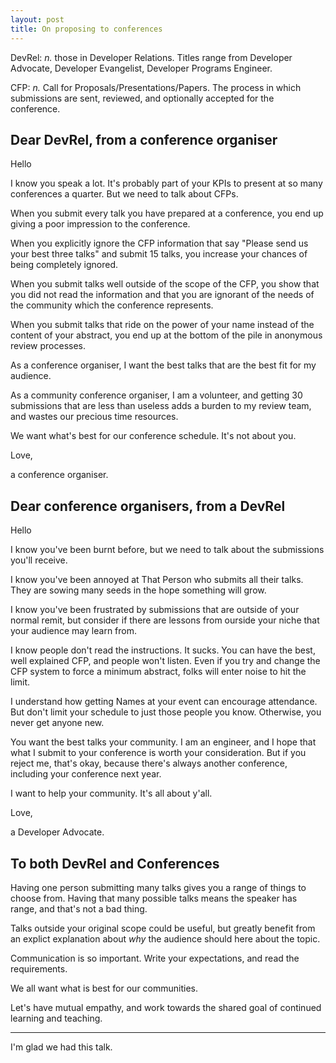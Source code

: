 ```yaml
---
layout: post
title: On proposing to conferences
---
```


DevRel: _n._ those in Developer Relations. Titles range from Developer Advocate, Developer Evangelist, Developer Programs Engineer. 

CFP: _n._ Call for Proposals/Presentations/Papers. The process in which submissions are sent, reviewed, and optionally accepted for the conference.


## Dear DevRel, from a conference organiser

Hello

I know you speak a lot. It's probably part of your KPIs to present at so many conferences a quarter. But we need to talk about CFPs. 

When you submit every talk you have prepared at a conference, you end up giving a poor impression to the conference. 

When you explicitly ignore the CFP information that say "Please send us your best three talks" and submit 15 talks, you increase your chances of being completely ignored. 

When you submit talks well outside of the scope of the CFP, you show that you did not read the information and that you are ignorant of the needs of the community which the conference represents. 

When you submit talks that ride on the power of your name instead of the content of your abstract, you end up at the bottom of the pile in anonymous review processes. 

As a conference organiser, I want the best talks that are the best fit for my audience. 

As a community conference organiser, I am a volunteer, and getting 30 submissions that are less than useless adds a burden to my review team, and wastes our precious time resources. 

We want what's best for our conference schedule. It's not about you. 

Love, 

a conference organiser.


## Dear conference organisers, from a DevRel

Hello

I know you've been burnt before, but we need to talk about the submissions you'll receive. 

I know you've been annoyed at That Person who submits all their talks. They are sowing many seeds in the hope something will grow. 

I know you've been frustrated by submissions that are outside of your normal remit, but consider if there are lessons from ourside your niche that your audience may learn from. 

I know people don't read the instructions. It sucks. You can have the best, well explained CFP, and people won't listen. Even if you try and change the CFP system to force a minimum abstract, folks will enter noise to hit the limit. 

I understand how getting Names at your event can encourage attendance. But don't limit your schedule to just those people you know. Otherwise, you never get anyone new. 

You want the best talks your community. I am an engineer, and I hope that what I submit to your conference is worth your consideration. But if you reject me, that's okay, because there's always another conference, including your conference next year. 

I want to help your community. It's all about y'all. 

Love, 

a Developer Advocate. 

## To both DevRel and Conferences

Having one person submitting many talks gives you a range of things to choose from. Having that many possible talks means the speaker has range, and that's not a bad thing.

Talks outside your original scope could be useful, but greatly benefit from an explict explanation about _why_ the audience should here about the topic. 

Communication is so important. Write your expectations, and read the requirements. 

We all want what is best for our communities. 

Let's have mutual empathy, and work towards the shared goal of continued learning and teaching. 


---

I'm glad we had this talk. 
